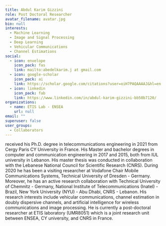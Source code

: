 ```yaml
---
title: Abdul Karim Gizzini
role: Post Doctoral Researcher
avatar_filename: avatar.jpg
bio: null
interests:
  - Machine Learning
  - Image and Signal Processing
  - Deep Learning
  - Vehicular Communications
  - Channel Estimations
social:
  - icon: envelope
    icon_pack: fas
    link: mailto:abedelkarim.j at gmail.com
  - icon: google-scholar
    icon_pack: ai
    link: https://scholar.google.com/citations?user=oiH7PAQAAAAJ&hl=en
  - icon: linkedin
    icon_pack: fab
    link: https://www.linkedin.com/in/abdul-karim-gizzini-bb50b7120/
organizations:
  - name: ETIS Lab - ENSEA
    url: null
email: ""
superuser: false
user_groups:
  - Collaborators
---
```

<!--StartFragment-->

received his Ph.D. degree in telecommunications engineering in 2021 from Cergy Paris CY University in France. His Master and bachelor degrees in computer and communication engineering in 2017 and 2015, both from IUL university in Lebanon. His master thesis was conducted in collaboration with the Lebanese National Council for Scientific Research (CNRS). During 2020 he has been a visiting researcher at Vodafone Chair Mobile Communications Systems, Technical University of Dresden - Germany. Moreover, he has an active research collaboration with Technical University of Chemnitz - Germany, National Institute of Telecommunications (Inatel) - Brazil, New York University (NYU) - Abu Dhabi, CNRS - Lebanon. His research interests include vehicular communications, channel estimation in doubly dispersive channels, and artificial intelligence for wireless communications and image processing. He is currently a post-doctoral researcher at ETIS laboratory (UMR8051) which is a joint research unit between ENSEA, CY university, and CNRS in France.

<!--EndFragment-->